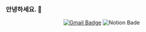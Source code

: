 ### 안녕하세요. 👋

<!--
**Colvet/Colvet** is a ✨ _special_ ✨ repository because its `README.md` (this file) appears on your GitHub profile.

Here are some ideas to get you started:

- 🔭 I’m currently working on ...
- 🌱 I’m currently learning ...
- 👯 I’m looking to collaborate on ...
- 🤔 I’m looking for help with ...
- 💬 Ask me about ...
- 📫 How to reach me: ...
- 😄 Pronouns: ...
- ⚡ Fun fact: ...
-->

<div align=center>

[![Gmail Badge](https://img.shields.io/badge/Gmail-d14836?style=flat-square&logo=Gmail&logoColor=white&link=mailto:snugyun01@gmail.com)](mailto:kkop879879@gmail.com)
![Notion Bade](https://img.shields.io/badge/Notion-000000?style-flat-square&logo=Notion&logocolor=white&link=https://www.notion.so/SHINHAK-KIM-434349e194c348629e26ce1afb68e672)

</div>


